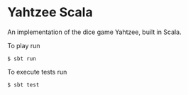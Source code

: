 # Yahtzee Scala
An implementation of the dice game Yahtzee, built in Scala.

To play run 

    $ sbt run
    
To execute tests run

    $ sbt test
